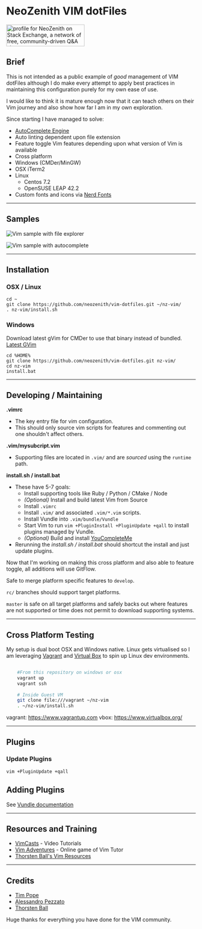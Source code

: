 # NeoZenith VIM dotFiles

<a href="https://stackexchange.com/users/309684">
<img src="https://stackexchange.com/users/flair/309684.png" width="208" height="58" alt="profile for NeoZenith on Stack Exchange, a network of free, community-driven Q&amp;A sites" title="profile for NeoZenith on Stack Exchange, a network of free, community-driven Q&amp;A sites">
</a>

## Brief

This is not intended as a public example of *good* management of VIM dotFiles 
although I do make every attempt to apply best practices in maintaining this 
configuration purely for my own ease of use.

I would like to think it is mature enough now that it can teach others on 
their Vim journey and also show how far I am in my own exploration. 

Since starting I have managed to solve:
 - [AutoComplete Engine](https://github.com/Valloric/YouCompleteMe)
 - Auto linting dependent upon file extension
 - Feature toggle Vim features depending upon what version of Vim is available
 - Cross platform
  - Windows (CMDer/MinGW)
  - OSX iTerm2
  - Linux
    - Centos 7.2
    - OpenSUSE LEAP 42.2
 - Custom fonts and icons via [Nerd Fonts](https://github.com/ryanoasis/nerd-fonts)

----

## Samples

![Vim sample with file explorer][sample1]

![Vim sample with autocomplete][sample2]


[sample1]: https://raw.githubusercontent.com/neozenith/vim-dotfiles/master/screenshots/example1.png
[sample2]: https://raw.githubusercontent.com/neozenith/vim-dotfiles/master/screenshots/example2.png

----

## Installation
### OSX / Linux
```
cd ~
git clone https://github.com/neozenith/vim-dotfiles.git ~/nz-vim/
. nz-vim/install.sh
```
### Windows
Download latest gVim for CMDer to use that binary instead of bundled.
[Latest GVim](https://github.com/vim/vim-win32-installer/releases)

```
cd %HOME%
git clone https://github.com/neozenith/vim-dotfiles.git nz-vim/
cd nz-vim
install.bat
```

----

## Developing / Maintaining

**.vimrc**
 - The key entry file for vim configuration. 
 - This should only source vim scripts for features and commenting 
 out one shouldn't affect others. 

**.vim/mysubcript.vim**
 - Supporting files are located in `.vim/` and are *sourced* using the `runtime` 
path.

**install.sh / install.bat**
 - These have 5-7 goals:
   - Install supporting tools like Ruby / Python / CMake / Node
   - *(Optional)* Install and build latest Vim from Source
   - Install `.vimrc`
   - Install `.vim/` and associated `.vim/*.vim` scripts.
   - Install Vundle into `.vim/bundle/Vundle`
   - Start Vim to run `vim +PluginInstall +PluginUpdate +qall` to install 
   plugins managed by Vundle.
   - *(Optional)* Build and install [YouCompleteMe](https://github.com/Valloric/YouCompleteMe)
 - Rerunning the *install.sh / install.bat* should shortcut the install
 and just update plugins.

Now that I'm working on making this cross platform and also able to feature
toggle, all additions will use GitFlow.

Safe to merge platform specific features to `develop`.

`rc/` branches should support target platforms.

`master` is safe on all target platforms and safely backs out where features
are not supported or time does not permit to download supporting systems.

----

## Cross Platform Testing

My setup is dual boot OSX and Windows native. Linux gets virtualised so I am
leveraging [Vagrant](vagrant) and [Virtual Box](vbox) to spin up Linux dev 
environments.

```bash
    
    #From this repository on windows or osx
    vagrant up
    vagrant ssh
    
    # Inside Guest VM
    git clone file:///vagrant ~/nz-vim
    . ~/nz-vim/install.sh

```

vagrant: https://www.vagrantup.com
vbox: https://www.virtualbox.org/

----
## Plugins
### Update Plugins

```
vim +PluginUpdate +qall
```

## Adding Plugins

See [Vundle documentation](https://github.com/VundleVim/Vundle.vim#quick-start)

----
## Resources and Training

 - [VimCasts](http://vimcasts.org/) - Video Tutorials
 - [Vim Adventures](https://vim-adventures.com/) - Online game of Vim Tutor
 - [Thorsten Ball's Vim Resources](https://thorstenball.com/blog/2012/07/09/vim-learning-resources/)

----

## Credits

 - [Tim Pope](https://github.com/tpope)
 - [Alessandro Pezzato](https://github.com/alepez)
 - [Thorsten Ball](https://github.com/mrnugget) 

Huge thanks for everything you have done for the VIM community.
